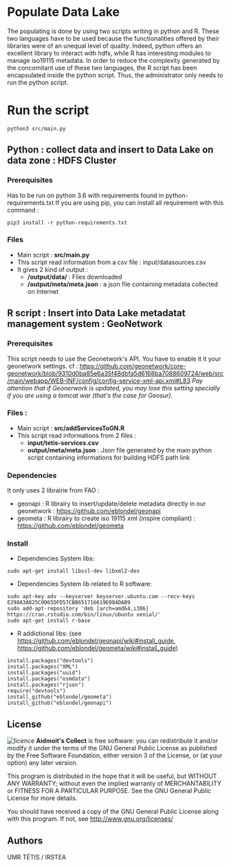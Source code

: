 # Populate Data Lake
The populating is done by using two scripts writing in python and R. These two languages have to be used because the functionalities offered by their libraries were of an unequal level of quality. Indeed, python offers an excellent library to interact with hdfs, while R has interesting modules to manage iso19115 metadata. In order to reduce the complexity generated by the concomitant use of these two languages, the R script has been encapsulated inside the python script. Thus, the administrator only needs to run the python script.

# Run the script 
```shell
python3 src/main.py
```

## Python : collect data and insert to Data Lake on data zone : HDFS Cluster
### Prerequisites
Has to be run on python 3.6 with requirements found in python-requirements.txt
If you are using pip, you can install all requirement with this command :
```shell
pip3 install -r python-requirements.txt
```
### Files
* Main script : **src/main.py**
* This script read information from a csv file : input/datasources.csv
* It gives 2 kind of output :
	+ **/output/data/** : Files downloaded 
	+ **/output/meta/meta.json** : a json file containing metadata collected on Internet

## R script : Insert into Data Lake metadatat management system : GeoNetwork
### Prerequisites
This script needs to use the Geonetwork's API. You have to enable it it your geonetwork settings. 
cf : https://github.com/geonetwork/core-geonetwork/blob/9310d0ba85e6a35f48dbfa5d6168ba7088609724/web/src/main/webapp/WEB-INF/config/config-service-xml-api.xml#L83
*Pay attention that if Geonerwork is updated, you may lose this setting specially if you are using a tomcat war (that's the case for Geosur).*

### Files :
* Main script : **src/addServicesToGN.R**
* This script read informations from 2 files :
 	+ **input/tetis-services.csv**    
 	+ **output/meta/meta.json** : Json file generated by the main python script containing informations for building HDFS path link

### Dependencies
It only uses 2 librairie from FAO :
* geonapi : R librairy to insert/update/delete metadata directly in our geonetwork : https://github.com/eblondel/geonapi
* geometa : R librairy to create iso 19115 xml (inspire compliant) : https://github.com/eblondel/geometa

### Install
* Dependencies System libs:
```shell
sudo apt-get install libssl-dev libxml2-dev
```
* Dependencies System lib related to R software:
```shell
sudo apt-key adv --keyserver keyserver.ubuntu.com --recv-keys E298A3A825C0D65DFD57CBB651716619E084DAB9
sudo add-apt-repository 'deb [arch=amd64,i386] https://cran.rstudio.com/bin/linux/ubuntu xenial/'
sudo apt-get install r-base
```
* R addiotional libs:
	(see https://github.com/eblondel/geonapi/wiki#install_guide, https://github.com/eblondel/geometa/wiki#install_guide)
```shell
install.packages("devtools")
install.packages("XML")
install.packages("uuid")
install.packages("osmdata")
install.packages("rjson")
require("devtools")
install_github("eblondel/geometa")
install_github("eblondel/geonapi")
```
## License
![licence](https://img.shields.io/badge/Licence-GPL--3-blue.svg)
**Aidmoit's Collect** is free software: you can redistribute it and/or modify
it under the terms of the GNU General Public License as published by
the Free Software Foundation, either version 3 of the License, or
(at your option) any later version.


This program is distributed in the hope that it will be useful,
but WITHOUT ANY WARRANTY; without even the implied warranty of
MERCHANTABILITY or FITNESS FOR A PARTICULAR PURPOSE.  See the
GNU General Public License for more details.


You should have received a copy of the GNU General Public License
along with this program.  If not, see http://www.gnu.org/licenses/

## Authors
UMR TÉTIS  / IRSTEA
